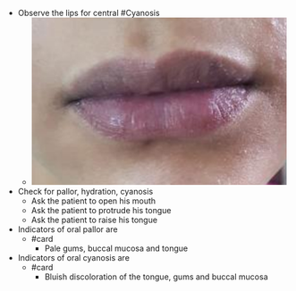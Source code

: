 - Observe the lips for central #Cyanosis
	- ![lip_cyanosis](assets/cyanosis/lip_cyanosis.png)
- Check for pallor, hydration, cyanosis
	- Ask the patient to open his mouth
	- Ask the patient to protrude his tongue
	- Ask the patient to raise his tongue
- Indicators of oral pallor are
	- #card
		- Pale gums, buccal mucosa and tongue
- Indicators of oral cyanosis are
	- #card
		- Bluish discoloration of the tongue, gums and buccal mucosa